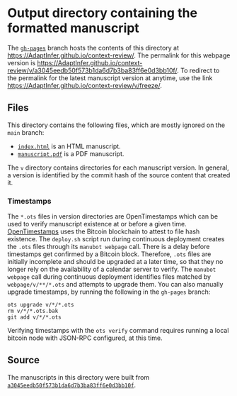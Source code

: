 # Output directory containing the formatted manuscript

The [`gh-pages`](https://github.com/AdaptInfer/context-review/tree/gh-pages) branch hosts the contents of this directory at <https://AdaptInfer.github.io/context-review/>.
The permalink for this webpage version is <https://AdaptInfer.github.io/context-review/v/a3045eedb50f573b1da6d7b3ba83ff6e0d3bb10f/>.
To redirect to the permalink for the latest manuscript version at anytime, use the link <https://AdaptInfer.github.io/context-review/v/freeze/>.

## Files

This directory contains the following files, which are mostly ignored on the `main` branch:

+ [`index.html`](index.html) is an HTML manuscript.
+ [`manuscript.pdf`](manuscript.pdf) is a PDF manuscript.

The `v` directory contains directories for each manuscript version.
In general, a version is identified by the commit hash of the source content that created it.

### Timestamps

The `*.ots` files in version directories are OpenTimestamps which can be used to verify manuscript existence at or before a given time.
[OpenTimestamps](https://opentimestamps.org/) uses the Bitcoin blockchain to attest to file hash existence.
The `deploy.sh` script run during continuous deployment creates the `.ots` files through its `manubot webpage` call.
There is a delay before timestamps get confirmed by a Bitcoin block.
Therefore, `.ots` files are initially incomplete and should be upgraded at a later time, so that they no longer rely on the availability of a calendar server to verify.
The `manubot webpage` call during continuous deployment identifies files matched by `webpage/v/**/*.ots` and attempts to upgrade them.
You can also manually upgrade timestamps, by running the following in the `gh-pages` branch:

```shell
ots upgrade v/*/*.ots
rm v/*/*.ots.bak
git add v/*/*.ots
```

Verifying timestamps with the `ots verify` command requires running a local bitcoin node with JSON-RPC configured, at this time.

## Source

The manuscripts in this directory were built from
[`a3045eedb50f573b1da6d7b3ba83ff6e0d3bb10f`](https://github.com/AdaptInfer/context-review/commit/a3045eedb50f573b1da6d7b3ba83ff6e0d3bb10f).
